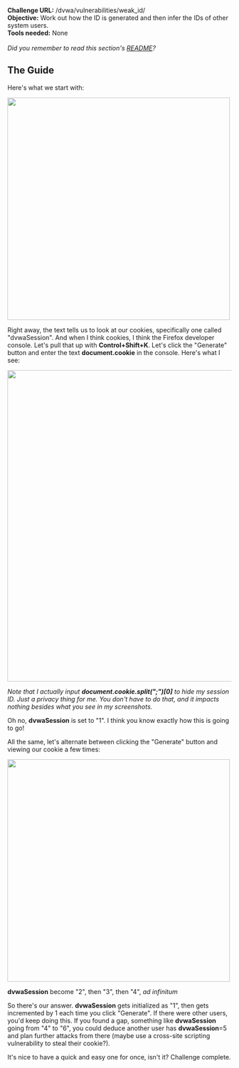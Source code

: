 <b>Challenge URL:</b> /dvwa/vulnerabilities/weak_id/
<br>
<b>Objective:</b> Work out how the ID is generated and then infer the IDs of other system users.
<br>
<b>Tools needed:</b> None
<br><br>
<i>Did you remember to read this section's <a href="https://github.com/mrudy/dvwa-guide-2019/blob/master/low/README.md">README</a>?</i>

<h2><b>The Guide</b></h2>

Here's what we start with:

<img src="https://github.com/mrudy/dvwa-guide-2019/blob/master/low/screenshots/weakform.png" width="500">

Right away, the text tells us to look at our cookies, specifically one called "dvwaSession". And when I think cookies, I think the Firefox developer console. Let's pull that up with <b>Control+Shift+K</b>. Let's click the "Generate" button and enter the text <b>document.cookie</b> in the console. Here's what I see:

<img src="https://github.com/mrudy/dvwa-guide-2019/blob/master/low/screenshots/weakinitial.png" width="700">

<i>Note that I actually input <b>document.cookie.split(";")[0]</b> to hide my session ID. Just a privacy thing for me. You don't have to do that, and it impacts nothing besides what you see in my screenshots.</i>

Oh no, <b>dvwaSession</b> is set to "1". I think you know exactly how this is going to go!

All the same, let's alternate between clicking the "Generate" button and viewing our cookie a few times:

<img src="https://github.com/mrudy/dvwa-guide-2019/blob/master/low/screenshots/weakmultiple.png" width="500">

<b>dvwaSession</b> become "2", then "3", then "4", <i>ad infinitum</i>

So there's our answer. <b>dvwaSession</b> gets initialized as "1", then gets incremented by 1 each time you click "Generate". If there were other users, you'd keep doing this. If you found a gap, something like <b>dvwaSession</b> going from "4" to "6", you could deduce another user has <b>dvwaSession</b>=5 and plan further attacks from there (maybe use a cross-site scripting vulnerability to steal their cookie?).

It's nice to have a quick and easy one for once, isn't it? Challenge complete.
